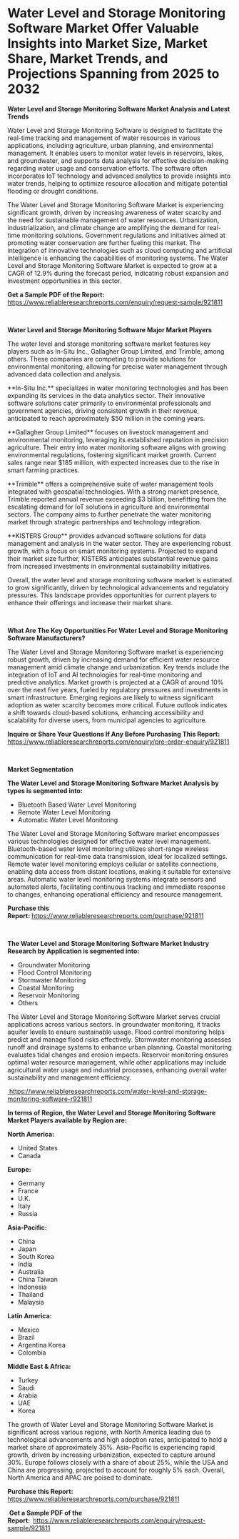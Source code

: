 <p><h1>Water Level and Storage Monitoring Software Market Offer Valuable Insights into Market Size, Market Share, Market Trends, and Projections Spanning from 2025 to 2032</h1></p><p><strong>Water Level and Storage Monitoring Software Market Analysis and Latest Trends</strong></p>
<p><p>Water Level and Storage Monitoring Software is designed to facilitate the real-time tracking and management of water resources in various applications, including agriculture, urban planning, and environmental management. It enables users to monitor water levels in reservoirs, lakes, and groundwater, and supports data analysis for effective decision-making regarding water usage and conservation efforts. The software often incorporates IoT technology and advanced analytics to provide insights into water trends, helping to optimize resource allocation and mitigate potential flooding or drought conditions.</p><p>The Water Level and Storage Monitoring Software Market is experiencing significant growth, driven by increasing awareness of water scarcity and the need for sustainable management of water resources. Urbanization, industrialization, and climate change are amplifying the demand for real-time monitoring solutions. Government regulations and initiatives aimed at promoting water conservation are further fueling this market. The integration of innovative technologies such as cloud computing and artificial intelligence is enhancing the capabilities of monitoring systems. The Water Level and Storage Monitoring Software Market is expected to grow at a CAGR of 12.9% during the forecast period, indicating robust expansion and investment opportunities in this sector.</p></p>
<p><strong>Get a Sample PDF of the Report:&nbsp;</strong> <a href="https://www.reliableresearchreports.com/enquiry/request-sample/921811?utm_campaign=3139&utm_medium=2&utm_source=Github&utm_content=ia&utm_term=18042025&utm_id=water-level-and-storage-monitoring-software">https://www.reliableresearchreports.com/enquiry/request-sample/921811</a></p>
<p>&nbsp;</p>
<p><strong>Water Level and Storage Monitoring Software Major Market Players</strong></p>
<p><p>The water level and storage monitoring software market features key players such as In-Situ Inc., Gallagher Group Limited, and Trimble, among others. These companies are competing to provide solutions for environmental monitoring, allowing for precise water management through advanced data collection and analysis.</p><p>**In-Situ Inc.** specializes in water monitoring technologies and has been expanding its services in the data analytics sector. Their innovative software solutions cater primarily to environmental professionals and government agencies, driving consistent growth in their revenue, anticipated to reach approximately $50 million in the coming years.</p><p>**Gallagher Group Limited** focuses on livestock management and environmental monitoring, leveraging its established reputation in precision agriculture. Their entry into water monitoring software aligns with growing environmental regulations, fostering significant market growth. Current sales range near $185 million, with expected increases due to the rise in smart farming practices.</p><p>**Trimble** offers a comprehensive suite of water management tools integrated with geospatial technologies. With a strong market presence, Trimble reported annual revenue exceeding $3 billion, benefitting from the escalating demand for IoT solutions in agriculture and environmental sectors. The company aims to further penetrate the water monitoring market through strategic partnerships and technology integration.</p><p>**KISTERS Group** provides advanced software solutions for data management and analysis in the water sector. They are experiencing robust growth, with a focus on smart monitoring systems. Projected to expand their market size further, KISTERS anticipates substantial revenue gains from increased investments in environmental sustainability initiatives.</p><p>Overall, the water level and storage monitoring software market is estimated to grow significantly, driven by technological advancements and regulatory pressures. This landscape provides opportunities for current players to enhance their offerings and increase their market share.</p></p>
<p>&nbsp;</p>
<p><strong>What Are The Key Opportunities For Water Level and Storage Monitoring Software Manufacturers?</strong></p>
<p><p>The Water Level and Storage Monitoring Software market is experiencing robust growth, driven by increasing demand for efficient water resource management amid climate change and urbanization. Key trends include the integration of IoT and AI technologies for real-time monitoring and predictive analytics. Market growth is projected at a CAGR of around 10% over the next five years, fueled by regulatory pressures and investments in smart infrastructure. Emerging regions are likely to witness significant adoption as water scarcity becomes more critical. Future outlook indicates a shift towards cloud-based solutions, enhancing accessibility and scalability for diverse users, from municipal agencies to agriculture.</p></p>
<p><strong>Inquire or Share Your Questions If Any Before Purchasing This Report:</strong> <a href="https://www.reliableresearchreports.com/enquiry/pre-order-enquiry/921811?utm_campaign=3139&utm_medium=2&utm_source=Github&utm_content=ia&utm_term=18042025&utm_id=water-level-and-storage-monitoring-software">https://www.reliableresearchreports.com/enquiry/pre-order-enquiry/921811</a></p>
<p>&nbsp;</p>
<p><strong>Market Segmentation</strong></p>
<p><strong>The Water Level and Storage Monitoring Software Market Analysis by types is segmented into:</strong></p>
<p><ul><li>Bluetooth Based Water Level Monitoring</li><li>Remote Water Level Monitoring</li><li>Automatic Water Level Monitoring</li></ul></p>
<p><p>The Water Level and Storage Monitoring Software market encompasses various technologies designed for effective water level management. Bluetooth-based water level monitoring utilizes short-range wireless communication for real-time data transmission, ideal for localized settings. Remote water level monitoring employs cellular or satellite connections, enabling data access from distant locations, making it suitable for extensive areas. Automatic water level monitoring systems integrate sensors and automated alerts, facilitating continuous tracking and immediate response to changes, enhancing operational efficiency and resource management.</p></p>
<p><strong>Purchase this Report:&nbsp;</strong><a href="https://www.reliableresearchreports.com/purchase/921811?utm_campaign=3139&utm_medium=2&utm_source=Github&utm_content=ia&utm_term=18042025&utm_id=water-level-and-storage-monitoring-software">https://www.reliableresearchreports.com/purchase/921811</a></p>
<p>&nbsp;</p>
<p><strong>The Water Level and Storage Monitoring Software Market Industry Research by Application is segmented into:</strong></p>
<p><ul><li>Groundwater Monitoring</li><li>Flood Control Monitoring</li><li>Stormwater Monitoring</li><li>Coastal Monitoring</li><li>Reservoir Monitoring</li><li>Others</li></ul></p>
<p><p>The Water Level and Storage Monitoring Software Market serves crucial applications across various sectors. In groundwater monitoring, it tracks aquifer levels to ensure sustainable usage. Flood control monitoring helps predict and manage flood risks effectively. Stormwater monitoring assesses runoff and drainage systems to enhance urban planning. Coastal monitoring evaluates tidal changes and erosion impacts. Reservoir monitoring ensures optimal water resource management, while other applications may include agricultural water usage and industrial processes, enhancing overall water sustainability and management efficiency.</p></p>
<p><a href="https://www.reliableresearchreports.com/water-level-and-storage-monitoring-software-r921811?utm_campaign=3139&utm_medium=2&utm_source=Github&utm_content=ia&utm_term=18042025&utm_id=water-level-and-storage-monitoring-software">&nbsp;https://www.reliableresearchreports.com/water-level-and-storage-monitoring-software-r921811</a></p>
<p><strong>In terms of Region, the Water Level and Storage Monitoring Software Market Players available by Region are:</strong></p>
<p>
    <p> <strong> North America: </strong>
        <ul>
            <li>United States</li>
            <li>Canada</li>
        </ul>
        </p> 
    <p> <strong> Europe: </strong>
        <ul>
            <li>Germany</li>
            <li>France</li>
            <li>U.K.</li>
            <li>Italy</li>
            <li>Russia</li>
        </ul>
        </p> 
    <p> <strong> Asia-Pacific: </strong>
        <ul>
            <li>China</li>
            <li>Japan</li>
            <li>South Korea</li>
            <li>India</li>
            <li>Australia</li>
            <li>China Taiwan</li>
            <li>Indonesia</li>
            <li>Thailand</li>
            <li>Malaysia</li>
        </ul>
        </p> 
    <p> <strong> Latin America: </strong>
        <ul>
            <li>Mexico</li>
            <li>Brazil</li>
            <li>Argentina Korea</li>
            <li>Colombia</li>
        </ul>
        </p> 
    <p> <strong> Middle East & Africa: </strong>
        <ul>
            <li>Turkey</li>
            <li>Saudi</li>
            <li>Arabia</li>
            <li>UAE</li>
            <li>Korea</li>
        </ul>
    </p>
    </p>
<p><p>The growth of Water Level and Storage Monitoring Software Market is significant across various regions, with North America leading due to technological advancements and high adoption rates, anticipated to hold a market share of approximately 35%. Asia-Pacific is experiencing rapid growth, driven by increasing urbanization, expected to capture around 30%. Europe follows closely with a share of about 25%, while the USA and China are progressing, projected to account for roughly 5% each. Overall, North America and APAC are poised to dominate.</p></p>
<p><strong>Purchase this Report: </strong><a href="https://www.reliableresearchreports.com/purchase/921811?utm_campaign=3139&utm_medium=2&utm_source=Github&utm_content=ia&utm_term=18042025&utm_id=water-level-and-storage-monitoring-software">https://www.reliableresearchreports.com/purchase/921811</a></p>
<p>&nbsp;<strong>Get a Sample PDF of the Report:&nbsp;&nbsp;</strong><a href="https://www.reliableresearchreports.com/enquiry/request-sample/921811?utm_campaign=3139&utm_medium=2&utm_source=Github&utm_content=ia&utm_term=18042025&utm_id=water-level-and-storage-monitoring-software">https://www.reliableresearchreports.com/enquiry/request-sample/921811</a></p>
<p><strong></strong></p>
<p><p></p><p></p><p></p></p>